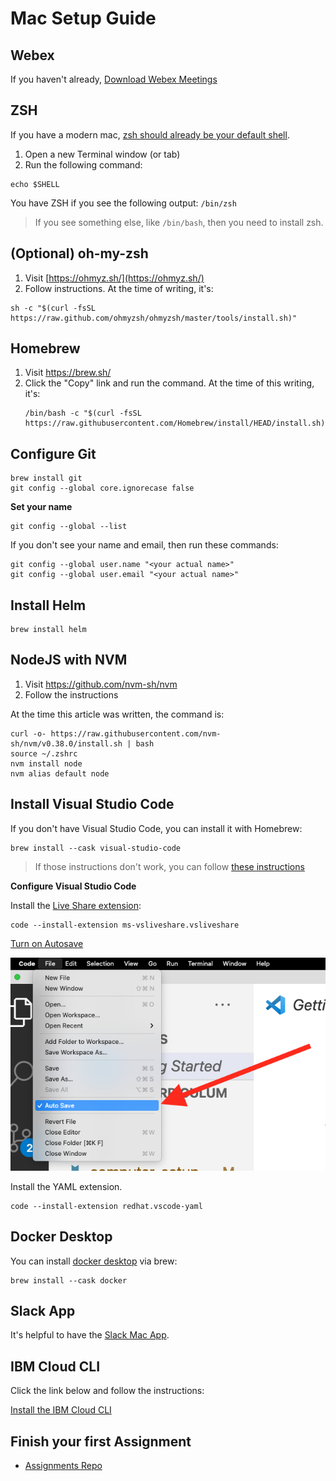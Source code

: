 # Mac Setup Guide

## Webex

If you haven't already, [Download Webex Meetings](https://www.webex.com/downloads.html)

## ZSH

If you have a modern mac, [zsh should already be your default shell](https://www.theverge.com/2019/6/4/18651872/apple-macos-catalina-zsh-bash-shell-replacement-features).

1. Open a new Terminal window (or tab)
1. Run the following command:

```
echo $SHELL
```

You have ZSH if you see the following output: `/bin/zsh`

> If you see something else, like `/bin/bash`, then you need to install zsh.

## (Optional) oh-my-zsh

1. Visit [https://ohmyz.sh/](https://ohmyz.sh/)
1. Follow instructions. At the time of writing, it's:

```
sh -c "$(curl -fsSL https://raw.github.com/ohmyzsh/ohmyzsh/master/tools/install.sh)"
```

## Homebrew

1. Visit https://brew.sh/
1. Click the "Copy" link and run the command. At the time of this writing, it's:
   ```
   /bin/bash -c "$(curl -fsSL https://raw.githubusercontent.com/Homebrew/install/HEAD/install.sh)"
   ```

## Configure Git

```
brew install git
git config --global core.ignorecase false
```

**Set your name**

```
git config --global --list
```

If you don't see your name and email, then run these commands:

```
git config --global user.name "<your actual name>"
git config --global user.email "<your actual name>"
```

## Install Helm

```
brew install helm
```

## NodeJS with NVM

1. Visit https://github.com/nvm-sh/nvm
1. Follow the instructions

At the time this article was written, the command is:

```
curl -o- https://raw.githubusercontent.com/nvm-sh/nvm/v0.38.0/install.sh | bash
source ~/.zshrc
nvm install node
nvm alias default node
```

## Install Visual Studio Code

If you don't have Visual Studio Code, you can install it with Homebrew:

```
brew install --cask visual-studio-code
```

> If those instructions don't work, you can follow [these instructions](https://code.visualstudio.com/docs/setup/mac)

**Configure Visual Studio Code**

Install the [Live Share extension](https://marketplace.visualstudio.com/items?itemName=ms-vsliveshare.vsliveshare):

```
code --install-extension ms-vsliveshare.vsliveshare
```

[Turn on Autosave](https://code.visualstudio.com/docs/editor/codebasics#_save-auto-save)

![](../img/vscode-autosave.png)

Install the YAML extension.

```
code --install-extension redhat.vscode-yaml
```

## Docker Desktop

You can install [docker desktop](https://www.docker.com/products/docker-desktop) via brew:

```
brew install --cask docker
```

## Slack App

It's helpful to have the [Slack Mac App](https://slack.com/downloads/mac).

## IBM Cloud CLI

Click the link below and follow the instructions:

[Install the IBM Cloud CLI](./ibmcloud.md)

## Finish your first Assignment

- [Assignments Repo](../git/assignments.md)
